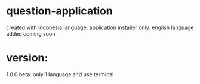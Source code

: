 # question-application
created with indonesia language. application installer only. english language added coming soon
# version:
1.0.0 beta: only 1 language and use terminal
